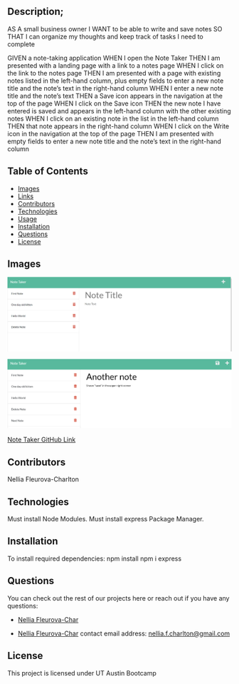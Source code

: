 ## Description;

AS A small business owner
I WANT to be able to write and save notes
SO THAT I can organize my thoughts and keep track of tasks I need to complete

GIVEN a note-taking application
WHEN I open the Note Taker
THEN I am presented with a landing page with a link to a notes page
WHEN I click on the link to the notes page
THEN I am presented with a page with existing notes listed in the left-hand column, plus empty fields to enter a new note title and the note’s text in the right-hand column
WHEN I enter a new note title and the note’s text
THEN a Save icon appears in the navigation at the top of the page
WHEN I click on the Save icon
THEN the new note I have entered is saved and appears in the left-hand column with the other existing notes
WHEN I click on an existing note in the list in the left-hand column
THEN that note appears in the right-hand column
WHEN I click on the Write icon in the navigation at the top of the page
THEN I am presented with empty fields to enter a new note title and the note’s text in the right-hand column


## Table of Contents

* [Images](#images)
* [Links](#links)
* [Contributors](#contributors)
* [Technologies](#technologies)
* [Usage](#usage)
* [Installation](#installation)
* [Questions](#questions)
* [License](#license)

## Images

![Note Taker Page](./public/assets/images/Screen1.png)

![Adding a Note](./public/assets/images/screen2.png)


[Note Taker GitHub Link]( )


## Contributors

Nellia Fleurova-Charlton

## Technologies
Must install Node Modules.
Must install express Package Manager.

## Installation

To install required dependencies:
npm install 
npm i express

## Questions

You can check out the rest of our projects here or reach out if you have any questions:

* [Nellia Fleurova-Char](https://github.com/NelliaFC)
 

* [Nellia Fleurova-Char](https://github.com/NelliaFC)
  contact email address: nellia.f.charlton@gmail.com

## License

This project is licensed under UT Austin Bootcamp
